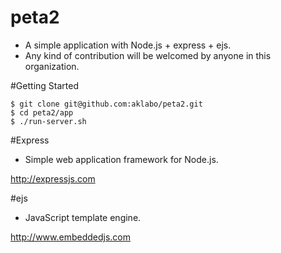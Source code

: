 # peta2

- A simple application with Node.js + express + ejs.
- Any kind of contribution will be welcomed by anyone in this organization.

#Getting Started

```
$ git clone git@github.com:aklabo/peta2.git
$ cd peta2/app
$ ./run-server.sh
```

#Express

- Simple web application framework for Node.js.

http://expressjs.com

#ejs

- JavaScript template engine.

http://www.embeddedjs.com